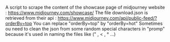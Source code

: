A script to scrape the content of the showcase page of midjourney website : https://www.midjourney.com/showcase/
The file download.json is retrieved from their api : https://www.midjourney.com/api/public-feed/?orderBy=top
You can replace "orderBy=top" by "orderBy=hot"
Sometimes ou need to clean the json from some random special characters in "promp" because it's used in naming the files like (\" , < , ° ...)
